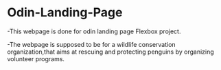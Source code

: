# Odin-Landing-Page  

-This webpage is done for odin landing page Flexbox project.  

-The webpage is supposed to be for a wildlife conservation organization,that aims at rescuing and protecting penguins by organizing volunteer programs.